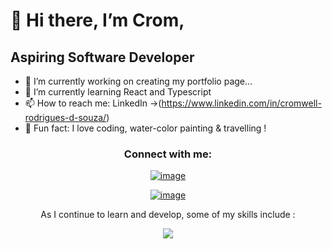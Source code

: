 # 👋 Hi there, I’m Crom,

## Aspiring Software Developer



- 🌱 I’m currently working on creating my portfolio page...
- 💞 I’m currently learning React and Typescript
- 📫 How to reach me: LinkedIn ->(https://www.linkedin.com/in/cromwell-rodrigues-d-souza/)
- 💝 Fun fact: I love coding, water-color painting & travelling !

<h3 align="center">Connect with me:</h3>
<div align="center">

[![image](https://img.shields.io/badge/LinkedIn-0077B5?style=for-the-badge&logo=linkedin&logoColor=white)](https://[www.linkedin.com/in/cromwell-rodrigues/])

[![image](https://img.shields.io/badge/Gmail-D14836?style=for-the-badge&logo=yahoo&logoColor=white)](mailto:cromwellrodrigues@yahoo.com)
  
</div>


<p align="center"> As I continue to learn and develop, some of my skills include : </p>
<p align="center">
  <a href="https://skillicons.dev">
  <img src="https://skillicons.dev/icons?i=html,css,js,react,docker,express,figma,git,github,githubactions,jest,md,nextjs,nodejs,notion,npm,pnpm,postgres,postman,styledcomponents,supabase,sentry,ts,vercel,vscode,vite,vitest&perline=9" />
</p>

<!---
CromwellRodrigues/CromwellRodrigues is a ✨ special ✨ repository because its `README.md` (this file) appears on your GitHub profile.
You can click the Preview link to take a look at your changes.
--->
